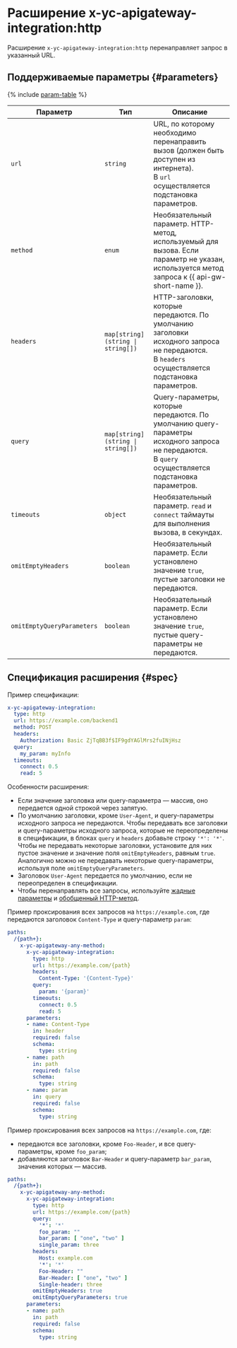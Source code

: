 # Расширение x-yc-apigateway-integration:http

Расширение `x-yc-apigateway-integration:http` перенаправляет запрос в указанный URL.

## Поддерживаемые параметры {#parameters}

{% include [param-table](../../../_includes/api-gateway/parameters-table.md) %}

Параметр | Тип | Описание 
----|----|----
`url`|`string`| URL, по которому необходимо перенаправить вызов (должен быть доступен из интернета). <br>В `url` осуществляется подстановка параметров.
`method`|`enum`| Необязательный параметр. HTTP-метод, используемый для вызова. Если параметр не указан, используется метод запроса к {{ api-gw-short-name }}.
`headers`|`map[string](string \| string[])`| HTTP-заголовки, которые передаются. По умолчанию заголовки исходного запроса не передаются. <br>В `headers` осуществляется подстановка параметров.
`query`|`map[string](string \| string[])`| Query-параметры, которые передаются. По умолчанию query-параметры исходного запроса не передаются. <br>В `query` осуществляется подстановка параметров.
`timeouts`|`object`| Необязательный параметр. `read` и `connect` таймауты для выполнения вызова, в секундах.
`omitEmptyHeaders`|`boolean`| Необязательный параметр. Если установлено значение `true`, пустые заголовки не передаются.
`omitEmptyQueryParameters`|`boolean`| Необязательный параметр. Если установлено значение `true`, пустые query-параметры не передаются.

## Спецификация расширения {#spec}

Пример спецификации:

```yaml
x-yc-apigateway-integration:
  type: http
  url: https://example.com/backend1
  method: POST
  headers:
    Authorization: Basic ZjTqBB3f$IF9gdYAGlMrs2fuINjHsz
  query:
    my_param: myInfo
  timeouts:
    connect: 0.5
    read: 5
```

Особенности расширения:
* Если значение заголовка или query-параметра — массив, оно передается одной строкой через запятую.
* По умолчанию заголовки, кроме `User-Agent`, и query-параметры исходного запроса не передаются. Чтобы передавать все заголовки и query-параметры исходного запроса, которые не переопределены в спецификации, в блоках `query` и `headers` добавьте строку `'*': '*'`. Чтобы не передавать некоторые заголовки, установите для них пустое значение и значение поля `omitEmptyHeaders`, равным `true`. Аналогично можно не передавать некоторые query-параметры, используя поле `omitEmptyQueryParameters`.
* Заголовок `User-Agent` передается по умолчанию, если не переопределен в спецификации.
* Чтобы перенаправлять все запросы, используйте [жадные параметры](./greedy-parameters.md) и [обобщенный HTTP-метод](./any-method.md).

Пример проксирования всех запросов на `https://example.com`, где передаются заголовок `Content-Type` и query-параметр `param`:
```yaml
paths:
  /{path+}:
    x-yc-apigateway-any-method:
      x-yc-apigateway-integration:
        type: http
        url: https://example.com/{path}
        headers:
          Content-Type: '{Content-Type}'
        query:
          param: '{param}'
        timeouts:
          connect: 0.5
          read: 5
      parameters:
      - name: Content-Type
        in: header
        required: false
        schema:
          type: string
      - name: path
        in: path
        required: false
        schema:
          type: string
      - name: param
        in: query
        required: false
        schema:
          type: string      
```

Пример проксирования всех запросов на `https://example.com`, где:
* передаются все заголовки, кроме `Foo-Header`, и все query-параметры, кроме `foo_param`;
* добавляются заголовок `Bar-Header` и query-параметр `bar_param`, значения которых — массив.
```yaml
paths:
  /{path+}:
    x-yc-apigateway-any-method:
      x-yc-apigateway-integration:
        type: http
        url: https://example.com/{path}
        query:
          '*': '*'
          foo_param: ""
          bar_param: [ "one", "two" ]
          single_param: three
        headers:
          Host: example.com
          '*': '*'
          Foo-Header: ""
          Bar-Header: [ "one", "two" ]
          Single-header: three
        omitEmptyHeaders: true
        omitEmptyQueryParameters: true  
      parameters:
      - name: path
        in: path
        required: false
        schema:
          type: string
```